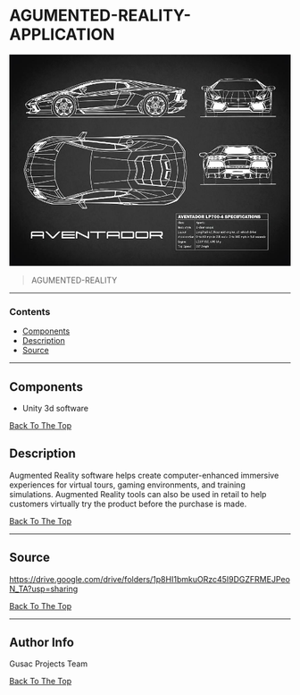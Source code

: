 # AGUMENTED-REALITY-APPLICATION


![](https://github.com/GUSAC-GIT/AGUMENTED-REALITY-APPLICATION/blob/master/aug-images/agumented1.jpg)


> AGUMENTED-REALITY

---

### Contents


- [Components](#components)
- [Description](#description)
- [Source](#source)


---

## Components

- Unity 3d software


[Back To The Top](#agumented-reality-application)



## Description

Augmented Reality software helps create computer-enhanced immersive experiences for virtual tours, gaming environments, and training simulations. Augmented Reality tools can also be used in retail to help customers virtually try the product before the purchase is made.



[Back To The Top](#agumented-reality-application)

---

## Source

https://drive.google.com/drive/folders/1p8HI1bmkuORzc45I9DGZFRMEJPeoN_TA?usp=sharing


[Back To The Top](#agumented-reality-application)

---

## Author Info

Gusac Projects Team

[Back To The Top](#fire-fighter-robot)


